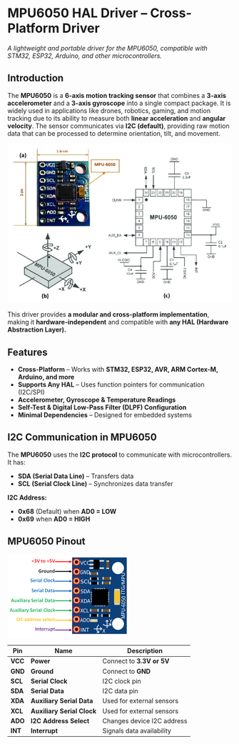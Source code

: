 # **MPU6050 HAL Driver – Cross-Platform Driver**  
*A lightweight and portable driver for the MPU6050, compatible with STM32, ESP32, Arduino, and other microcontrollers.*  

## **Introduction**  
The **MPU6050** is a **6-axis motion tracking sensor** that combines a **3-axis accelerometer** and a **3-axis gyroscope** into a single compact package. It is widely used in applications like drones, robotics, gaming, and motion tracking due to its ability to measure both **linear acceleration** and **angular velocity**. The sensor communicates via **I2C (default)**, providing raw motion data that can be processed to determine orientation, tilt, and movement.
 
 ![MPU6050 Pinout](./readme-images/mpuresearchpic.png)


This driver provides **a modular and cross-platform implementation**, making it **hardware-independent** and compatible with **any HAL (Hardware Abstraction Layer).**  


## **Features**  
- **Cross-Platform** – Works with **STM32, ESP32, AVR, ARM Cortex-M, Arduino, and more**  
- **Supports Any HAL** – Uses function pointers for communication (I2C/SPI)  
- **Accelerometer, Gyroscope & Temperature Readings**  
- **Self-Test & Digital Low-Pass Filter (DLPF) Configuration**  
- **Minimal Dependencies** – Designed for embedded systems  

## **I2C Communication in MPU6050**  
The **MPU6050** uses the **I2C protocol** to communicate with microcontrollers. It has:  

- **SDA (Serial Data Line)** – Transfers data  
- **SCL (Serial Clock Line)** – Synchronizes data transfer  

**I2C Address:**  
- **0x68** (Default) when **AD0 = LOW**  
- **0x69** when **AD0 = HIGH**  

## **MPU6050 Pinout**  
![MPU6050 Pinout](./readme-images/mpu6050pinout.png)

| Pin  | Name  | Description |
|------|------|-------------|
| **VCC** | **Power** | Connect to **3.3V or 5V** |
| **GND** | **Ground** | Connect to **GND** |
| **SCL** | **Serial Clock** | I2C clock pin |
| **SDA** | **Serial Data** | I2C data pin |
| **XDA** | **Auxiliary Serial Data** | Used for external sensors |
| **XCL** | **Auxiliary Serial Clock** | Used for external sensors |
| **ADO** | **I2C Address Select** | Changes device I2C address |
| **INT** | **Interrupt** | Signals data availability |
